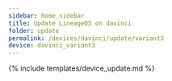 ```yaml
---
sidebar: home_sidebar
title: Update LineageOS on davinci
folder: update
permalink: /devices/davinci/update/variant3
device: davinci_variant3
---
```

{% include templates/device_update.md %}

